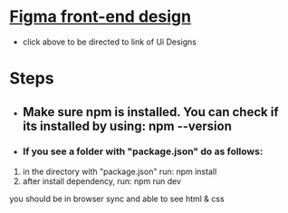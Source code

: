 # [Figma front-end design](https://www.figma.com/file/Yn017yQFhCZIDddC8menQT/Utification-views?node-id=0%3A1&t=dgaPizb53y1PsFsV-0)
  * click above to be directed to link of Ui Designs
# Steps
 * ## Make sure npm is installed. You can check if its installed by using: npm --version
 * ### If you see a folder with "package.json" do as follows:
 <ol>
  <li> in the directory with "package.json" run: npm install
  <li> after install dependency, run: npm run dev
 </ol>

you should be in browser sync and able to see html & css 

